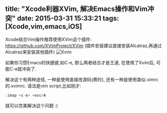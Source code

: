 title: "Xcode利器XVim, 解决Emacs操作和Vim冲突"
date: 2015-03-31 15:33:21
tags: [Xcode,vim,emacs,iOS]
---
Xcode结合Vim操作推荐使用XVim这个插件:
https://github.com/XVimProject/XVim (插件安装建议直接安装Alcatraz,再通过Alcatraz来安装其他插件)
![Xvim](http://ww1.sinaimg.cn/large/744e593bgw1eqoybjivlyg20kp03o44h.gif)

如果你习惯Emacs的快捷键,如C-e, 那么两者结合才是王道, 在使用了Xvim后, 可能C-e就冲突了. 

解决这个有两种途径, 一种是使用直接改源码(费时), 还有一种是使用类似.vimrc的.xvimrc. 语法是vim script,比如刚才:

```javascript
:imap <c-e> <esc>A
```

就可以完美解决这个问题 :)
<!--more-->

